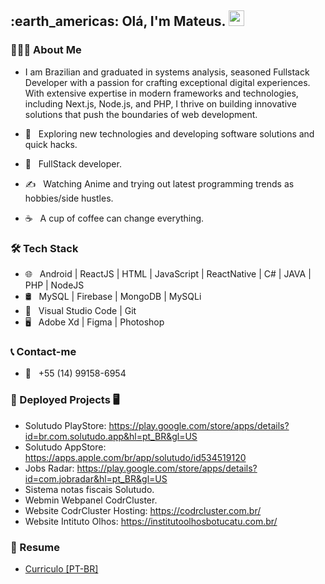 <h2> :earth_americas: Olá, I'm Mateus. <img src="https://github.com/souvikguria98/souvikguria98/blob/master/Hi.gif" width="25"></h2>

<h3> 👨🏻‍💻 About Me </h3>

- I am Brazilian and graduated in systems analysis, seasoned Fullstack Developer with a passion for crafting exceptional digital experiences. With extensive expertise in modern frameworks and technologies, including Next.js, Node.js, and PHP, I thrive on building innovative solutions that push the boundaries of web development.


- 🤔 &nbsp; Exploring new technologies and developing software solutions and quick hacks.
- 💼 &nbsp; FullStack developer.
- ✍️ &nbsp; Watching Anime and trying out latest programming trends as hobbies/side hustles.
- ☕ &nbsp; A cup of coffee can change everything. 

<h3>🛠 Tech Stack</h3>

- 🌐 &nbsp; Android | ReactJS | HTML | JavaScript | ReactNative | C# | JAVA | PHP | NodeJS
- 🛢 &nbsp; MySQL | Firebase | MongoDB | MySQLi
- 🔧 &nbsp; Visual Studio Code | Git
- 🖥 &nbsp; Adobe Xd | Figma | Photoshop 

<h3>📞 Contact-me</h3>

- 📳 &nbsp; +55 (14) 99158-6954


<h3>📱 Deployed Projects 🖥️</h3>

- Solutudo PlayStore: https://play.google.com/store/apps/details?id=br.com.solutudo.app&hl=pt_BR&gl=US<br>
- Solutudo AppStore: https://apps.apple.com/br/app/solutudo/id534519120<br>
- Jobs Radar: https://play.google.com/store/apps/details?id=com.jobradar&hl=pt_BR&gl=US<br>
- Sistema notas fiscais Solutudo.<br>
- Webmin Webpanel CodrCluster.<br>
- Website CodrCluster Hosting: https://codrcluster.com.br/<br>
- Website Intituto Olhos: https://institutoolhosbotucatu.com.br/<br>

<h3> 📄 Resume </h3>

- [Curriculo [PT-BR]](https://github.com/Mateusxyz/Mateusxyz/files/12163818/Curriculo.2.pdf)
